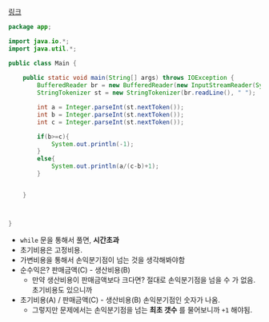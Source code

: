 [링크](https://www.acmicpc.net/problem/1712)

```java
package app;

import java.io.*;
import java.util.*;

public class Main {    
    
    public static void main(String[] args) throws IOException {        
        BufferedReader br = new BufferedReader(new InputStreamReader(System.in));
        StringTokenizer st = new StringTokenizer(br.readLine(), " ");

        int a = Integer.parseInt(st.nextToken());
        int b = Integer.parseInt(st.nextToken());
        int c = Integer.parseInt(st.nextToken());

        if(b>=c){
            System.out.println(-1);
        }
        else{
            System.out.println(a/(c-b)+1);
        }


    }



}
```

- `while` 문을 통해서 풀면, **시간초과**
- 초기비용은 고정비용.
- 가변비용을 통해서 손익분기점이 넘는 것을 생각해봐야함
- 순수익은? 판매금액(C) - 생산비용(B)
   - 만약 생산비용이 판매금액보다 크다면?  절대로 손익분기점을 넘을 수 가 없음. 초기비용도 있으니까
- 초기비용(A) / 판매금액(C) - 생산비용(B) 손익분기점인 숫자가 나옴.
   - 그렇지만 문제에서는 손익분기점을 넘는 **최초 갯수** 를 물어보니까 `+1` 해야됨.

